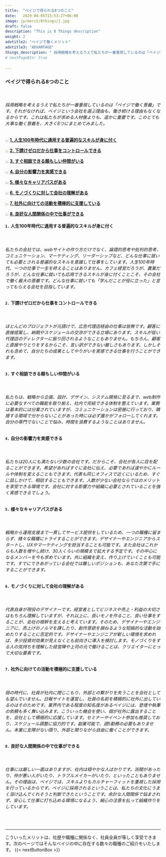 ```yaml
---
title:  "ベイジで得られる8つのこと"
date:   2020-08-05T15:53:27+06:00
image: jp/merit/8things/1.jpg
draft: false
description: "This is 8 Things description"
weight: 2 
advtitle2: "ベイジで働くメリット"
advtitle3: "ADVANTAGE"
things_description: " 採用戦略を考えるうえで私たちが一番重視しているのは「ベイジで働く意義」です。このとても大事な意義を、「ベイジで得られる8つのこと」としてご紹介します。"
# nextPageBtn: true

---
```


### **ベイジで得られる8つのこと**
&nbsp;

###### 採用戦略を考えるうえで私たちが一番重視しているのは「ベイジで働く意義」です。それがなければ、ベイジという会社を選ぶ理由も、働き続ける理由もなくなるからです。これは私たちが求める人材像よりも、遥かに重要です。このとても大事な働く意義を、大きく8つにまとめてみました。

![Image not available](../../ico_arw_page_anchor.webp "Title")  [**1. 人生100年時代に通用する普遍的なスキルが身に付く**](#1-nbsp人生100年時代に通用する普遍的なスキルが身に付く)    

 
![Image not available](../../ico_arw_page_anchor.webp "Title")  [**2. 下請けゼロだから仕事をコントロールできる**](#2-nbsp下請けゼロだから仕事をコントロールできる)   

 
![Image not available](../../ico_arw_page_anchor.webp "Title")  [**3. すぐ相談できる頼もしい仲間がいる**](#3-nbspすぐ相談できる頼もしい仲間がいる)    

 
![Image not available](../../ico_arw_page_anchor.webp "Title")  [**4. 自分の影響力を実感できる**](#4-nbsp自分の影響力を実感できる)    

 
![Image not available](../../ico_arw_page_anchor.webp "Title")  [**5. 様々なキャリアパスがある**](#5-nbsp様々なキャリアパスがある)    

 
![Image not available](../../ico_arw_page_anchor.webp "Title")  [**6. モノづくりに対して会社の理解がある**](#6-nbspモノづくりに対して会社の理解がある)   

 
![Image not available](../../ico_arw_page_anchor.webp "Title")  [**7. 社外に向けての活動を積極的に支援している**](#7-nbsp社外に向けての活動を積極的に支援している)   

 
![Image not available](../../ico_arw_page_anchor.webp "Title")  [**8. 良好な人間関係の中で仕事ができる**](#8-nbsp良好な人間関係の中で仕事ができる)    

#### `1.` **人生100年時代に通用する普遍的なスキルが身に付く**
&nbsp;
###### 私たちの会社では、webサイトの作り方だけでなく、論理的思考や批判的思考、コミュニケーション、マーケティング、リーダーシップなど、どんな仕事に就いても必要とされる普遍的なスキルを意識して仕事をしています。人生100年時代、一つの仕事で一生を終えることはありません。カフェ経営だろうが、農業だろうが、どんな仕事に就いても応用できるスキルが身に付くことこそ、その会社で働く最大の意義です。どんな仕事に就いても「学んだことが役に立った」と言ってもらえる会社を目指しています。   

#### `2.` **下請けゼロだから仕事をコントロールできる**
&nbsp;
###### ほとんどのプロジェクトが元請けで、広告代理店経由の仕事は皆無です。顧客に直接提案し、納期やスケジュールの交渉ができる立場にあります。スキルが低い代理店のディレクターに振り回されるようなこともありません。もちろん、顧客と直接やりとりをするからこそ、言い訳ができない厳しさもあります。しかしそれも含めて、自分たちの成果としてやりがいを実感できる仕事を行うことができます。

#### `3.` **すぐ相談できる頼もしい仲間がいる**
&nbsp;
###### 私たちは、戦略から企画、設計、デザイン、システム開発に至るまで、web制作に必要なすべての職能を取り揃え、社内で完結できる体制を整えています。業務は基本的には分業されていますが、コミュニケーションは密接に行っており、隣接する領域で分からないことがあった時には必ず誰かがフォローしてくれます。自分の専門でないことで悩み、時間を浪費するようなことはありません。

#### `4.` **自分の影響力を実感できる**
&nbsp;
###### 私たちは20人にも満たない少数の会社です。だからこそ、会社が各人に目を配ることができます。希望があればすぐに会社に伝え、必要であれば速やかにルールや体制を変えることもできます。代表も同じオフィスで近くにいるため、すぐに話しかけて、相談することもできます。人数が少ない会社ならではのメリットを享受できる環境です。会社に対する影響力や組織に必要とされていることを強く実感できるでしょう。

#### `5.` **様々なキャリアパスがある**
&nbsp;
###### 戦略から運用支援まで一貫してサービス提供をしているため、一つの職種に留まらず、様々な職種にトライすることができます。デザイナーやエンジニアからスタートし、UXやマーケティングを担当することも可能です。また会社はこれからも人数を増やし続け、30人くらいの規模まで拡大する予定です。その中心になるメンバーを今も求めています。共に組織を変え、作り上げていくことも可能です。すでにできあがっている会社では難しいポジションも、あなた次第で手にすることができます。

#### `6.` **モノづくりに対して会社の理解がある**
&nbsp;
###### 代表自身が現役のデザイナーです。経営者としてビジネスや売上・利益の大切さはもちろん理解していますが、それ以上に、良いモノを作ること、良い仕事をすることが、会社の根幹を支えると考えています。そのため、デザイナーやエンジニアに、売上げのノルマを課したり、創作意欲を損ねるような短絡的な活動を始めたりすることに否定的です。デザイナーやエンジニアが新しい環境を求めれば、多少投資対効果が見えなくとも前向きに導入を検討します。モノづくりをする人の気持ちを理解した経営陣や上司の元で働けることは、クリエイターにとって大切な要素です。

#### `7.` **社外に向けての活動を積極的に支援している**
&nbsp;
###### 個の時代に、社員が社内に閉じこもり、外部との繋がりを失うことを会社としても望んでいません。日報サイトを運営し、社員の名前を積極的に社外に出しているのはそのためです。業界内である程度の知名度があるベイジには、登壇や執筆の依頼も多く舞い込みます。こういった機会を使い、個が社外に露出することを、会社として積極的に応援しています。セミナーやイベント参加も推奨しており、スケジュール調整に協力的です。副業可能で、週5勤務の必要もありません。本業に支障がない限り、外部と関りながら自由に働くことができます。

#### `8.` **良好な人間関係の中で仕事ができる**
&nbsp;
###### 仕事には厳しい一面はありますが、社内は穏やかな人ばかりです。派閥があったり、仲が悪い人がいたり、トラブルメイカーがいたり、といったこともありません。その理由は、ベイジでは、スキルよりもカルチャーフィットを重視した採用を行っているからです。ベイジに採用されるということは、私たちの文化にうまく溶け込んでくれそうと判断できたということです。余計な人間関係で悩まされず、安心して仕事に打ち込める環境になるよう、細心の注意を払って組織作りをしています。
&nbsp;

---   
こういったメリットは、社歴や職種に関係なく、社員全員が等しく享受できます。次のページではそんなベイジの中に存在する数々の職種のご紹介をいたします。
{{< nextButtonBox >}}
